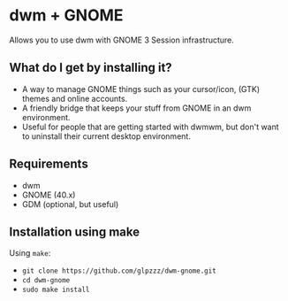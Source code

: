 # dwm + GNOME 

Allows you to use dwm with GNOME 3 Session infrastructure.

## What do I get by installing it?
- A way to manage GNOME things such as your cursor/icon, (GTK) themes and online accounts.
- A friendly bridge that keeps your stuff from GNOME in an dwm environment.
- Useful for people that are getting started with dwmwm, but don't want to uninstall their current desktop environment.

## Requirements
* dwm
* GNOME (40.x)
* GDM (optional, but useful)

## Installation using make
Using `make`:
* `git clone https://github.com/glpzzz/dwm-gnome.git`
* `cd dwm-gnome`
* `sudo make install`

